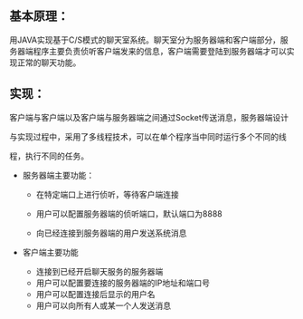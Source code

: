 ## 基本原理：

用JAVA实现基于C/S模式的聊天室系统。聊天室分为服务器端和客户端部分，服务器端程序主要负责侦听客户端发来的信息，客户端需要登陆到服务器端才可以实现正常的聊天功能。

## 实现：

客户端与客户端以及客户端与服务器端之间通过Socket传送消息，服务器端设计

与实现过程中，采用了多线程技术，可以在单个程序当中同时运行多个不同的线

程，执行不同的任务。

* 服务器端主要功能：

  * 在特定端口上进行侦听，等待客户端连接

  * 用户可以配置服务器端的侦听端口，默认端口为8888

  * 向已经连接到服务器端的用户发送系统消息

* 客户端主要功能
  * 连接到已经开启聊天服务的服务器端
  * 用户可以配置要连接的服务器端的IP地址和端口号
  * 用户可以配置连接后显示的用户名
  * 用户可以向所有人或某一个人发送消息